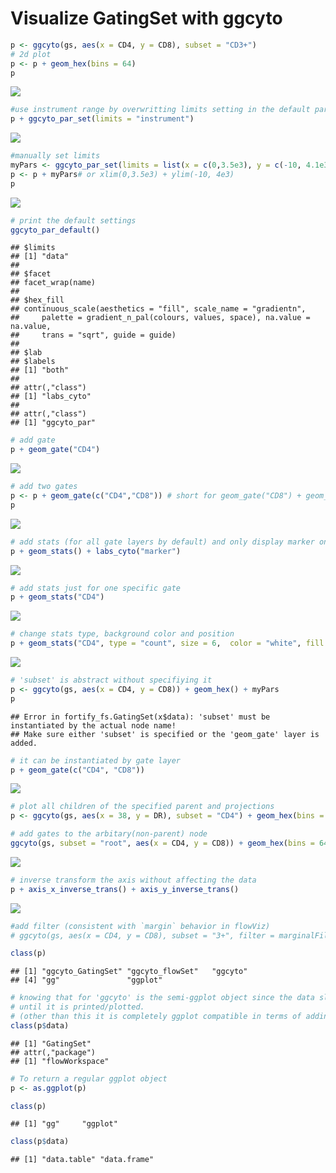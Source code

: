 # Visualize GatingSet with ggcyto








```r
p <- ggcyto(gs, aes(x = CD4, y = CD8), subset = "CD3+") 
# 2d plot 
p <- p + geom_hex(bins = 64)
p
```

![](ggcyto.GatingSet_files/figure-html/unnamed-chunk-3-1.png) 

```r
#use instrument range by overwritting limits setting in the default parameter setting
p + ggcyto_par_set(limits = "instrument")
```

![](ggcyto.GatingSet_files/figure-html/unnamed-chunk-3-2.png) 

```r
#manually set limits
myPars <- ggcyto_par_set(limits = list(x = c(0,3.5e3), y = c(-10, 4.1e3)))
p <- p + myPars# or xlim(0,3.5e3) + ylim(-10, 4e3) 
p
```

![](ggcyto.GatingSet_files/figure-html/unnamed-chunk-3-3.png) 

```r
# print the default settings
ggcyto_par_default()
```

```
## $limits
## [1] "data"
## 
## $facet
## facet_wrap(name) 
## 
## $hex_fill
## continuous_scale(aesthetics = "fill", scale_name = "gradientn", 
##     palette = gradient_n_pal(colours, values, space), na.value = na.value, 
##     trans = "sqrt", guide = guide)
## 
## $lab
## $labels
## [1] "both"
## 
## attr(,"class")
## [1] "labs_cyto"
## 
## attr(,"class")
## [1] "ggcyto_par"
```

```r
# add gate
p + geom_gate("CD4")
```

![](ggcyto.GatingSet_files/figure-html/unnamed-chunk-3-4.png) 

```r
# add two gates
p <- p + geom_gate(c("CD4","CD8")) # short for geom_gate("CD8") + geom_gate("CD4")
p
```

![](ggcyto.GatingSet_files/figure-html/unnamed-chunk-3-5.png) 

```r
# add stats (for all gate layers by default) and only display marker on axis
p + geom_stats() + labs_cyto("marker")
```

![](ggcyto.GatingSet_files/figure-html/unnamed-chunk-3-6.png) 

```r
# add stats just for one specific gate
p + geom_stats("CD4")
```

![](ggcyto.GatingSet_files/figure-html/unnamed-chunk-3-7.png) 

```r
# change stats type, background color and position
p + geom_stats("CD4", type = "count", size = 6,  color = "white", fill = "black", adjust = 0.3)
```

![](ggcyto.GatingSet_files/figure-html/unnamed-chunk-3-8.png) 


```r
# 'subset' is abstract without specifiying it
p <- ggcyto(gs, aes(x = CD4, y = CD8)) + geom_hex() + myPars
p
```

```
## Error in fortify_fs.GatingSet(x$data): 'subset' must be instantiated by the actual node name!
## Make sure either 'subset' is specified or the 'geom_gate' layer is added.
```


```r
# it can be instantiated by gate layer
p + geom_gate(c("CD4", "CD8"))
```

![](ggcyto.GatingSet_files/figure-html/unnamed-chunk-5-1.png) 

```r
# plot all children of the specified parent and projections
p <- ggcyto(gs, aes(x = 38, y = DR), subset = "CD4") + geom_hex(bins = 64) + geom_gate() + geom_stats()

# add gates to the arbitary(non-parent) node
ggcyto(gs, subset = "root", aes(x = CD4, y = CD8)) + geom_hex(bins = 64) + geom_gate("CD4") + myPars
```

![](ggcyto.GatingSet_files/figure-html/unnamed-chunk-5-2.png) 

```r
# inverse transform the axis without affecting the data
p + axis_x_inverse_trans() + axis_y_inverse_trans()
```

![](ggcyto.GatingSet_files/figure-html/unnamed-chunk-5-3.png) 

```r
#add filter (consistent with `margin` behavior in flowViz)
# ggcyto(gs, aes(x = CD4, y = CD8), subset = "3+", filter = marginalFilter)  + geom_hex(bins = 32, na.rm = T)
```



```r
class(p)
```

```
## [1] "ggcyto_GatingSet" "ggcyto_flowSet"   "ggcyto"          
## [4] "gg"               "ggplot"
```

```r
# knowing that for 'ggcyto' is the semi-ggplot object since the data slot is NOT fortified to data.frame
# until it is printed/plotted.
# (other than this it is completely ggplot compatible in terms of adding layers and parameters)
class(p$data)
```

```
## [1] "GatingSet"
## attr(,"package")
## [1] "flowWorkspace"
```

```r
# To return a regular ggplot object
p <- as.ggplot(p)

class(p)
```

```
## [1] "gg"     "ggplot"
```

```r
class(p$data)
```

```
## [1] "data.table" "data.frame"
```




